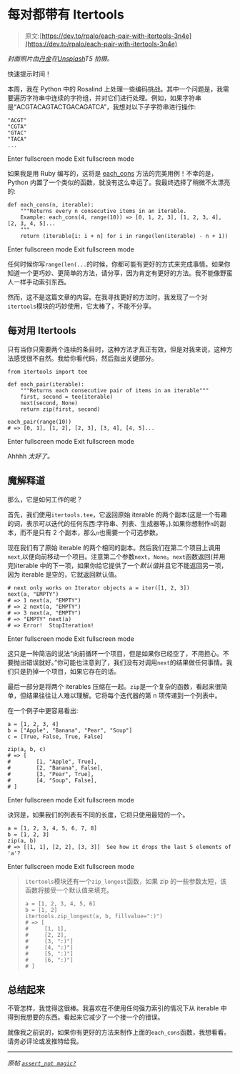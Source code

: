 # 每对都带有 Itertools

> 原文:[https://dev.to/rpalo/each-pair-with-itertools-3n4e](https://dev.to/rpalo/each-pair-with-itertools-3n4e)

*封面照片由[丹金](https://unsplash.com/photos/hXaHghBkEMQ?utm_source=unsplash&utm_medium=referral&utm_content=creditCopyText)在[Unsplash](https://unsplash.com/search/photos/pears?utm_source=unsplash&utm_medium=referral&utm_content=creditCopyText)T5 拍摄。*

快速提示时间！

本周，我在 Python 中的 Rosalind 上处理一些编码挑战。其中一个问题是，我需要遍历字符串中连续的字符组，并对它们进行处理。例如，如果字符串是“ACGTACAGTACTGACAGATCA”，我想对以下子字符串进行操作:

```
"ACGT"
"CGTA"
"GTAC"
"TACA"
... 
```

Enter fullscreen mode Exit fullscreen mode

如果我是用 Ruby 编写的，这将是 [each_cons](https://ruby-doc.org/core-2.5.1/Enumerable.html#method-i-each_cons) 方法的完美用例！不幸的是，Python 内置了一个类似的函数，就没有这么幸运了。我最终选择了稍微不太漂亮的:

```
def each_cons(n, iterable):
    """Returns every n consecutive items in an iterable.
    Example: each_cons(4, range(10)) => [0, 1, 2, 3], [1, 2, 3, 4], [2, 3, 4, 5]...
    """
    return (iterable[i: i + n] for i in range(len(iterable) - n + 1)) 
```

Enter fullscreen mode Exit fullscreen mode

任何时候你写`range(len(...`的时候，你都可能有更好的方式来完成事情。如果你知道一个更巧妙、更简单的方法，请分享，因为肯定有更好的方法。我不能像野蛮人一样手动索引东西。

然而，这不是这篇文章的内容。在我寻找更好的方法时，我发现了一个对`itertools`模块的巧妙使用，它太棒了，不能不分享。

## 每对用 Itertools

只有当你只需要两个连续的条目时，这种方法才真正有效，但是对我来说，这种方法感觉很不自然。我给你看代码，然后指出关键部分。

```
from itertools import tee

def each_pair(iterable):
    """Returns each consecutive pair of items in an iterable"""
    first, second = tee(iterable)
    next(second, None)
    return zip(first, second)

each_pair(range(10))
# => [0, 1], [1, 2], [2, 3], [3, 4], [4, 5]... 
```

Enter fullscreen mode Exit fullscreen mode

Ahhhh *太好了。*

## 魔解释道

那么，它是如何工作的呢？

首先，我们使用`itertools.tee`，它返回原始 iterable 的两个副本(这是一个有趣的词，表示可以迭代的任何东西:字符串、列表、生成器等。).如果你想制作`n`的副本，而不是只有 2 个副本，那么`n`也需要一个可选参数。

现在我们有了原始 iterable 的两个相同的副本。然后我们在第二个项目上调用`next`,以便向前移动一个项目。注意第二个参数`next`，`None`。`next`函数返回(并用完)iterable 中的下一项，如果你给它提供了一个*默认值*并且它不能返回另一项，因为 iterable 是空的，它就返回默认值。

```
# next only works on Iterator objects a = iter([1, 2, 3])
next(a, "EMPTY")
# => 1 next(a, "EMPTY")
# => 2 next(a, "EMPTY")
# => 3 next(a, "EMPTY")
# => "EMPTY" next(a)
# => Error!  StopIteration! 
```

Enter fullscreen mode Exit fullscreen mode

这只是一种简洁的说法“向前循环一个项目，但是如果你已经空了，不用担心。不要抛出错误就好。”你可能也注意到了，我们没有对调用`next`的结果做任何事情。我们只是扔掉一个项目，如果它存在的话。

最后一部分是将两个 iterables 压缩在一起。`zip`是一个复杂的函数，看起来很简单，但结果往往让人难以理解。它将每个迭代器的第 n 项传递到一个列表中。

在一个例子中更容易看出:

```
a = [1, 2, 3, 4]
b = ["Apple", "Banana", "Pear", "Soup"]
c = [True, False, True, False]

zip(a, b, c)
# => [
#        [1, "Apple", True],
#        [2, "Banana", False],
#        [3, "Pear", True],
#        [4, "Soup", False],
# ] 
```

Enter fullscreen mode Exit fullscreen mode

诀窍是，如果我们的列表有不同的长度，它将只使用最短的一个。

```
a = [1, 2, 3, 4, 5, 6, 7, 8]
b = [1, 2, 3]
zip(a, b)
# => [[1, 1], [2, 2], [3, 3]]  See how it drops the last 5 elements of 'a'? 
```

Enter fullscreen mode Exit fullscreen mode

> `itertools`模块还有一个`zip_longest`函数，如果 zip 的一些参数太短，该函数将接受一个默认值来填充。
> 
> ```
> a = [1, 2, 3, 4, 5, 6]
> b = [1, 2]
> itertools.zip_longest(a, b, fillvalue=":)")
> # => [
> #     [1, 1],
> #     [2, 2],
> #     [3, ":)"]
> #     [4, ":)"]
> #     [5, ":)"]
> #     [6, ":)"]
> # ] 
> ```

## 总结起来

不管怎样，我觉得这很棒。我喜欢在不使用任何强力索引的情况下从 iterable 中得到我想要的东西。看起来它减少了一个接一个的错误。

就像我之前说的，如果你有更好的方法来制作上面的`each_cons`函数，我想看看。请务必评论或发推特给我。

* * *

*原帖 [`assert_not magic?`](https://assertnotmagic.com/2018/06/09/itertools-each-pair/)*